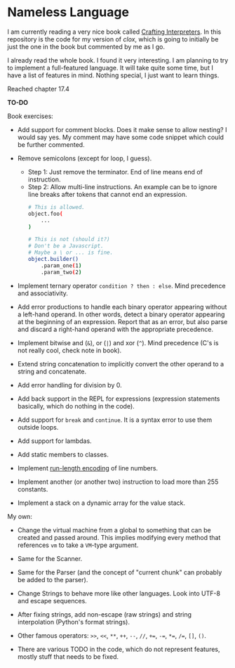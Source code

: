 # Nameless Language

I am currently reading a very nice book called [Crafting Interpreters](https://craftinginterpreters.com/). In this
repository is the code for my version of *clox*, which is going to initially be just the one in the book but commented
by me as I go.

I already read the whole book. I found it very interesting. I am planning to try to implement a full-featured language.
It will take quite some time, but I have a list of features in mind. Nothing special, I just want to learn things.

Reached chapter 17.4

**TO-DO**

Book exercises:

- Add support for comment blocks. Does it make sense to allow nesting? I would say yes. My comment may have some code
  snippet which could be further commented.

- Remove semicolons (except for loop, I guess).
    - Step 1: Just remove the terminator. End of line means end of instruction.
    - Step 2: Allow multi-line instructions. An example can be to ignore line breaks after tokens that cannot end an
      expression.
      ```bash
      # This is allowed.
      object.foo(
          ...
      )
      
      # This is not (should it?)
      # Don't be a Javascript.
      # Maybe a \ or ... is fine.
      object.builder()
          .param_one(1)
          .param_two(2)
      ```

- Implement ternary operator `condition ? then : else`. Mind precedence and associativity.

- Add error productions to handle each binary operator appearing without a left-hand operand. In other words, detect a
  binary operator appearing at the beginning of an expression. Report that as an error, but also parse and discard a
  right-hand operand with the appropriate precedence.

- Implement bitwise and (`&`), or (`|`) and xor (`^`). Mind precedence (C's is not really cool, check note in book).

- Extend string concatenation to implicitly convert the other operand to a string and concatenate.

- Add error handling for division by 0.

- Add back support in the REPL for expressions (expression statements basically, which do nothing in the code).

- Add support for `break` and `continue`. It is a syntax error to use them outside loops.

- Add support for lambdas.

- Add static members to classes.

- Implement [run-length encoding](https://en.wikipedia.org/wiki/Run-length_encoding) of line numbers.

- Implement another (or another two) instruction to load more than 255 constants.

- Implement a stack on a dynamic array for the value stack.

My own:

- Change the virtual machine from a global to something that can be created and passed around. This implies modifying
  every method that references `vm` to take a `VM`-type argument.

- Same for the Scanner.

- Same for the Parser (and the concept of "current chunk" can probably be added to the parser).

- Change Strings to behave more like other languages. Look into UTF-8 and escape sequences.

- After fixing strings, add non-escape (raw strings) and string interpolation (Python's format strings).

- Other famous operators: `>>`, `<<`, `**`, `++`, `--`, `//`, `+=`, `-=`, `*=`, `/=`, `[]`, `()`.

- There are various TODO in the code, which do not represent features, mostly stuff that needs to be fixed.